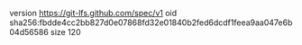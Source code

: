 version https://git-lfs.github.com/spec/v1
oid sha256:fbdde4cc2bb827d0e07868fd32e01840b2fed6dcdf1feea9aa047e6b04d56586
size 120
